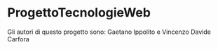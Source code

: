 # ProgettoTecnologieWeb
Gli autori di questo progetto sono: Gaetano Ippolito e Vincenzo Davide Carfora
